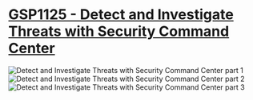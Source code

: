 # [GSP1125 - Detect and Investigate Threats with Security Command Center](https://www.cloudskillsboost.google/games/5058/labs/33041)

![Detect and Investigate Threats with Security Command Center part 1](GSP1125-screencap-1.png)
![Detect and Investigate Threats with Security Command Center part 2](GSP1125-screencap-2.png)
![Detect and Investigate Threats with Security Command Center part 3](GSP1125-screencap-3.png)
